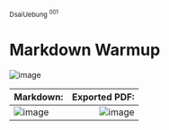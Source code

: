 <sup> DsaiUebung <sup> 001 </sup></sup>
# Markdown Warmup

![image](https://github.com/user-attachments/assets/f983e507-2d6d-4b1a-896b-fa81b730e842)


| Markdown: | Exported PDF:|
|:-- | --: |
| ![image](https://github.com/user-attachments/assets/356d2095-ef43-4e03-9715-1eea1b826ee2) | ![image](https://github.com/user-attachments/assets/d4dd1625-7922-4a73-9bd3-42002242e43a) |  

